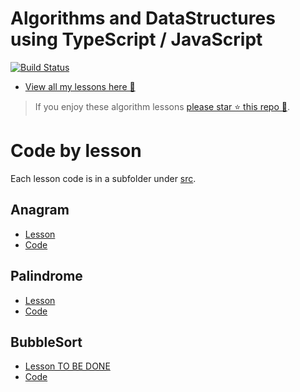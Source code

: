 # Algorithms and DataStructures using TypeScript / JavaScript

[![Build Status][travis-image]][travis-url]

* [View all my lessons here 🌹](https://egghead.io/instructors/basarat-ali-syed/)

> If you enjoy these algorithm lessons [please star ⭐ this repo 🌟](https://github.com/basarat/algorithms/stargazers).

# Code by lesson
Each lesson code is in a subfolder under [src](https://github.com/basarat/algorithms/tree/master/src).

## Anagram
* [Lesson](https://egghead.io/lessons/typescript-algorithm-to-determine-if-two-strings-are-an-anagram) 
* [Code](https://github.com/basarat/algorithms/tree/master/src/anagram)

## Palindrome
* [Lesson](https://egghead.io/lessons/typescript-algorithm-to-determine-if-a-string-is-a-palindrome)
* [Code](https://github.com/basarat/algorithms/tree/master/src/palindrome)

## BubbleSort
* [Lesson TO BE DONE]()
* [Code](https://github.com/basarat/algorithms/tree/master/src/bubbleSort)

[travis-image]:https://travis-ci.org/basarat/algorithms.svg?branch=master
[travis-url]:https://travis-ci.org/basarat/algorithms
